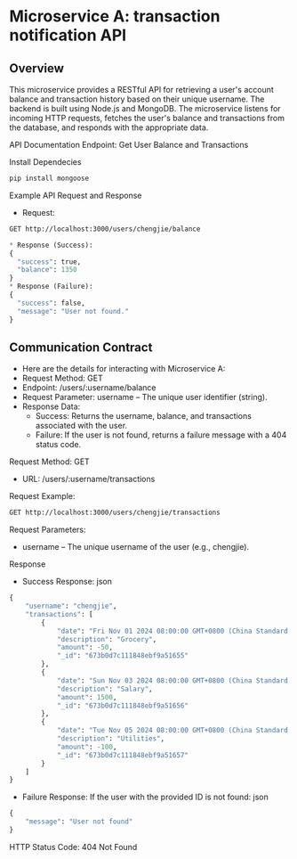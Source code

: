 
# Microservice A: transaction notification API

## Overview
This microservice provides a RESTful API for retrieving a user's account balance and transaction history based on their unique username. The backend is built using Node.js and MongoDB. The microservice listens for incoming HTTP requests, fetches the user's balance and transactions from the database, and responds with the appropriate data.

API Documentation
Endpoint: Get User Balance and Transactions

Install Dependecies
```bash
pip install mongoose
```
Example API Request and Response
* Request:
```bash
GET http://localhost:3000/users/chengjie/balance
```
```python
* Response (Success):
{
  "success": true,
  "balance": 1350
}
* Response (Failure):
{
  "success": false,
  "message": "User not found."
}
```

## Communication Contract
* Here are the details for interacting with Microservice A:
* Request Method: GET
* Endpoint: /users/:username/balance
* Request Parameter: username – The unique user identifier (string).
* Response Data:
    * Success: Returns the username, balance, and transactions associated with the user.
    * Failure: If the user is not found, returns a failure message with a 404 status code.

Request Method: GET
* URL: /users/:username/transactions

Request Example:
```bash
GET http://localhost:3000/users/chengjie/transactions
```
Request Parameters:
* username – The unique username of the user (e.g., chengjie).


Response
* Success Response:
json
```python
{
    "username": "chengjie",
    "transactions": [
        {
            "date": "Fri Nov 01 2024 08:00:00 GMT+0800 (China Standard Time)",
            "description": "Grocery",
            "amount": -50,
            "_id": "673b0d7c111848ebf9a51655"
        },
        {
            "date": "Sun Nov 03 2024 08:00:00 GMT+0800 (China Standard Time)",
            "description": "Salary",
            "amount": 1500,
            "_id": "673b0d7c111848ebf9a51656"
        },
        {
            "date": "Tue Nov 05 2024 08:00:00 GMT+0800 (China Standard Time)",
            "description": "Utilities",
            "amount": -100,
            "_id": "673b0d7c111848ebf9a51657"
        }
    ]
}
```
* Failure Response:
If the user with the provided ID is not found:
json
```python
{
    "message": "User not found"
}
```
HTTP Status Code: 404 Not Found

